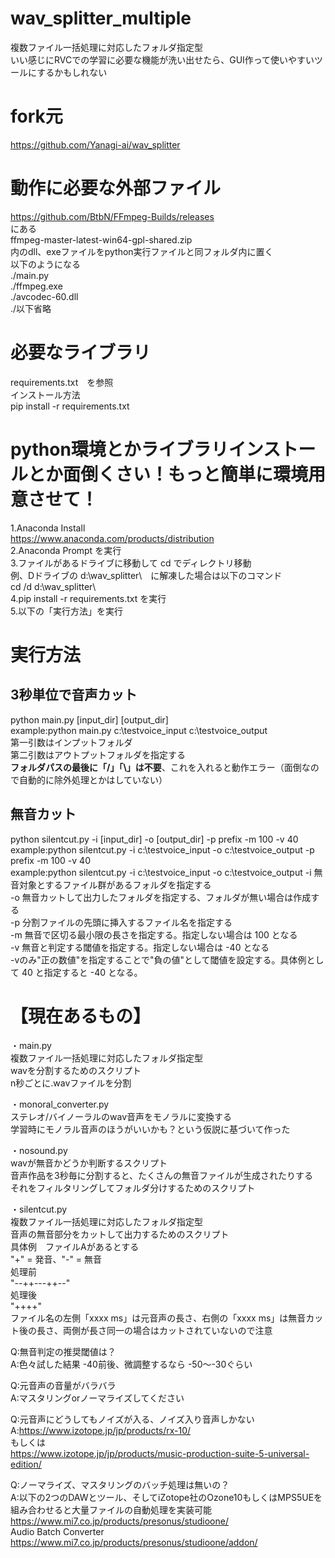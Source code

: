 # wav_splitter_multiple
複数ファイル一括処理に対応したフォルダ指定型  
いい感じにRVCでの学習に必要な機能が洗い出せたら、GUI作って使いやすいツールにするかもしれない  
  
# fork元  
https://github.com/Yanagi-ai/wav_splitter  
  
# 動作に必要な外部ファイル  
https://github.com/BtbN/FFmpeg-Builds/releases  
にある  
ffmpeg-master-latest-win64-gpl-shared.zip  
内のdll、exeファイルをpython実行ファイルと同フォルダ内に置く  
以下のようになる  
./main.py  
./ffmpeg.exe  
./avcodec-60.dll  
./以下省略  

# 必要なライブラリ  
requirements.txt　を参照  
インストール方法  
pip install -r requirements.txt  

# python環境とかライブラリインストールとか面倒くさい！もっと簡単に環境用意させて！  
1.Anaconda Install  
https://www.anaconda.com/products/distribution  
2.Anaconda Prompt を実行  
3.ファイルがあるドライブに移動して cd でディレクトリ移動  
例、Dドライブの d:\wav_splitter\　に解凍した場合は以下のコマンド  
cd /d d:\wav_splitter\  
4.pip install -r requirements.txt  を実行  
5.以下の「実行方法」を実行  
  
# 実行方法  
## 3秒単位で音声カット  
python main.py [input_dir] [output_dir]  
example:python main.py c:\testvoice_input c:\testvoice_output  
第一引数はインプットフォルダ  
第二引数はアウトプットフォルダを指定する  
**フォルダパスの最後に「/」「\」は不要**、これを入れると動作エラー（面倒なので自動的に除外処理とかはしていない）  

## 無音カット  
python silentcut.py -i [input_dir] -o [output_dir] -p prefix -m 100 -v 40  
example:python silentcut.py -i c:\testvoice_input -o c:\testvoice_output -p prefix -m 100 -v 40  
example:python silentcut.py -i c:\testvoice_input -o c:\testvoice_output
-i 無音対象とするファイル群があるフォルダを指定する  
-o 無音カットして出力したフォルダを指定する、フォルダが無い場合は作成する  
-p 分割ファイルの先頭に挿入するファイル名を指定する  
-m 無音で区切る最小限の長さを指定する。指定しない場合は 100 となる  
-v 無音と判定する閾値を指定する。指定しない場合は -40 となる  
-vのみ"正の数値"を指定することで"負の値"として閾値を設定する。具体例として 40 と指定すると -40 となる。  
  
# 【現在あるもの】  
・main.py  
複数ファイル一括処理に対応したフォルダ指定型  
wavを分割するためのスクリプト  
n秒ごとに.wavファイルを分割  
  
・monoral_converter.py  
ステレオ/バイノーラルのwav音声をモノラルに変換する  
学習時にモノラル音声のほうがいいかも？という仮説に基づいて作った  
  
・nosound.py  
wavが無音かどうか判断するスクリプト  
音声作品を3秒毎に分割すると、たくさんの無音ファイルが生成されたりする  
それをフィルタリングしてフォルダ分けするためのスクリプト  

・silentcut.py  
複数ファイル一括処理に対応したフォルダ指定型  
音声の無音部分をカットして出力するためのスクリプト  
具体例　ファイルAがあるとする  
"+" = 発音、"-" = 無音  
処理前  
"--++---++--"  
処理後  
"++++"  
ファイル名の左側「xxxx ms」は元音声の長さ、右側の「xxxx ms」は無音カット後の長さ、両側が長さ同一の場合はカットされていないので注意  
  
Q:無音判定の推奨閾値は？  
A:色々試した結果 -40前後、微調整するなら -50～-30ぐらい  
  
Q:元音声の音量がバラバラ  
A:マスタリングorノーマライズしてください  
  
Q:元音声にどうしてもノイズが入る、ノイズ入り音声しかない  
A:https://www.izotope.jp/jp/products/rx-10/  
もしくは  
https://www.izotope.jp/jp/products/music-production-suite-5-universal-edition/  
  
Q:ノーマライズ、マスタリングのバッチ処理は無いの？  
A:以下の2つのDAWとツール、そしてiZotope社のOzone10もしくはMPS5UEを組み合わせると大量ファイルの自動処理を実装可能  
https://www.mi7.co.jp/products/presonus/studioone/  
Audio Batch Converter  
https://www.mi7.co.jp/products/presonus/studioone/addon/  